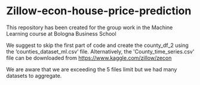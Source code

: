# Zillow-econ-house-price-prediction
This repository has been created for the group work in the Machine Learning course at Bologna Business School

We suggest to skip the first part of code and create the county_df_2 using the ‘counties_dataset_ml.csv’ file. 
Alternatively, the 'County_time_series.csv' file can be downloaded from https://www.kaggle.com/zillow/zecon

We are aware that we are exceeding the 5 files limit but we had many datasets to aggregate.
